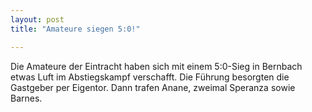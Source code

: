 ```yaml
---
layout: post
title: "Amateure siegen 5:0!"

---
```


Die Amateure der Eintracht haben sich mit einem 5:0-Sieg in Bernbach etwas Luft im Abstiegskampf verschafft. Die Führung besorgten die Gastgeber per Eigentor. Dann trafen Anane, zweimal Speranza sowie Barnes.


